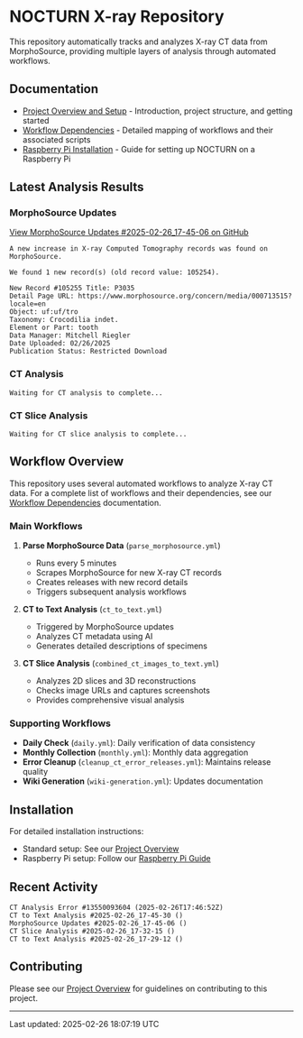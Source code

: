 # NOCTURN X-ray Repository

This repository automatically tracks and analyzes X-ray CT data from MorphoSource, providing multiple layers of analysis through automated workflows.

## Documentation

- [Project Overview and Setup](docs/index.md) - Introduction, project structure, and getting started
- [Workflow Dependencies](docs/dependencies.md) - Detailed mapping of workflows and their associated scripts
- [Raspberry Pi Installation](docs/Raspi.md) - Guide for setting up NOCTURN on a Raspberry Pi

## Latest Analysis Results

### MorphoSource Updates
[View MorphoSource Updates #2025-02-26_17-45-06 on GitHub](https://github.com/johntrue15/NOCTURN-X-ray-repo/releases/tag/morphosource-updates-2025-02-26_17-45-06)

```
A new increase in X-ray Computed Tomography records was found on MorphoSource.

We found 1 new record(s) (old record value: 105254).

New Record #105255 Title: P3035
Detail Page URL: https://www.morphosource.org/concern/media/000713515?locale=en
Object: uf:uf/tro
Taxonomy: Crocodilia indet.
Element or Part: tooth
Data Manager: Mitchell Riegler
Date Uploaded: 02/26/2025
Publication Status: Restricted Download
```

### CT Analysis
```
Waiting for CT analysis to complete...
```

### CT Slice Analysis
```
Waiting for CT slice analysis to complete...
```

## Workflow Overview

This repository uses several automated workflows to analyze X-ray CT data. For a complete list of workflows and their dependencies, see our [Workflow Dependencies](docs/dependencies.md) documentation.

### Main Workflows

1. **Parse MorphoSource Data** (`parse_morphosource.yml`)
   - Runs every 5 minutes
   - Scrapes MorphoSource for new X-ray CT records
   - Creates releases with new record details
   - Triggers subsequent analysis workflows

2. **CT to Text Analysis** (`ct_to_text.yml`)
   - Triggered by MorphoSource updates
   - Analyzes CT metadata using AI
   - Generates detailed descriptions of specimens

3. **CT Slice Analysis** (`combined_ct_images_to_text.yml`)
   - Analyzes 2D slices and 3D reconstructions
   - Checks image URLs and captures screenshots
   - Provides comprehensive visual analysis

### Supporting Workflows

- **Daily Check** (`daily.yml`): Daily verification of data consistency
- **Monthly Collection** (`monthly.yml`): Monthly data aggregation
- **Error Cleanup** (`cleanup_ct_error_releases.yml`): Maintains release quality
- **Wiki Generation** (`wiki-generation.yml`): Updates documentation

## Installation

For detailed installation instructions:
- Standard setup: See our [Project Overview](docs/index.md#installation)
- Raspberry Pi setup: Follow our [Raspberry Pi Guide](docs/Raspi.md#installation)

## Recent Activity

```
CT Analysis Error #13550093604 (2025-02-26T17:46:52Z)
CT to Text Analysis #2025-02-26_17-45-30 ()
MorphoSource Updates #2025-02-26_17-45-06 ()
CT Slice Analysis #2025-02-26_17-32-15 ()
CT to Text Analysis #2025-02-26_17-29-12 ()
```

## Contributing

Please see our [Project Overview](docs/index.md#contributing) for guidelines on contributing to this project.

---
Last updated: 2025-02-26 18:07:19 UTC
